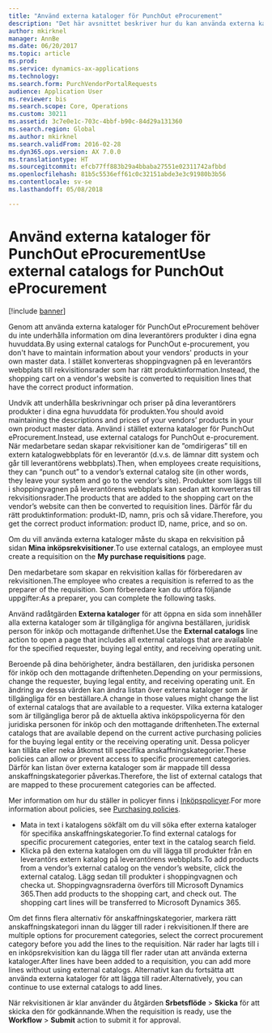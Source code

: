 ```yaml
---
title: "Använd externa kataloger för PunchOut eProcurement"
description: "Det här avsnittet beskriver hur du kan använda externa kataloger för att skapa och skicka rekvisitioner."
author: mkirknel
manager: AnnBe
ms.date: 06/20/2017
ms.topic: article
ms.prod: 
ms.service: dynamics-ax-applications
ms.technology: 
ms.search.form: PurchVendorPortalRequests
audience: Application User
ms.reviewer: bis
ms.search.scope: Core, Operations
ms.custom: 30211
ms.assetid: 3c7e0e1c-703c-4bbf-b90c-84d29a131360
ms.search.region: Global
ms.author: mkirknel
ms.search.validFrom: 2016-02-28
ms.dyn365.ops.version: AX 7.0.0
ms.translationtype: HT
ms.sourcegitcommit: efcb77ff883b29a4bbaba27551e02311742afbbd
ms.openlocfilehash: 81b5c5536eff61c0c32151abde3e3c91980b3b56
ms.contentlocale: sv-se
ms.lasthandoff: 05/08/2018

---
```


# <a name="use-external-catalogs-for-punchout-eprocurement"></a><span data-ttu-id="c8565-103">Använd externa kataloger för PunchOut eProcurement</span><span class="sxs-lookup"><span data-stu-id="c8565-103">Use external catalogs for PunchOut eProcurement</span></span>

[!include [banner](../includes/banner.md)]

<span data-ttu-id="c8565-104">Genom att använda externa kataloger för PunchOut eProcurement behöver du inte underhålla information om dina leverantörers produkter i dina egna huvuddata.</span><span class="sxs-lookup"><span data-stu-id="c8565-104">By using external catalogs for PunchOut e-procurement, you don't have to maintain information about your vendors' products in your own master data.</span></span> <span data-ttu-id="c8565-105">I stället konverteras shoppingvagnen på en leverantörs webbplats till rekvisitionsrader som har rätt produktinformation.</span><span class="sxs-lookup"><span data-stu-id="c8565-105">Instead, the shopping cart on a vendor's website is converted to requisition lines that have the correct product information.</span></span> 

<span data-ttu-id="c8565-106">Undvik att underhålla beskrivningar och priser på dina leverantörers produkter i dina egna huvuddata för produkten.</span><span class="sxs-lookup"><span data-stu-id="c8565-106">You should avoid maintaining the descriptions and prices of your vendors’ products in your own product master data.</span></span> <span data-ttu-id="c8565-107">Använd i stället externa kataloger för PunchOut eProcurement.</span><span class="sxs-lookup"><span data-stu-id="c8565-107">Instead, use external catalogs for PunchOut e-procurement.</span></span> <span data-ttu-id="c8565-108">När medarbetare sedan skapar rekvisitioner kan de ”omdirigeras” till en extern katalogwebbplats för en leverantör (d.v.s. de lämnar ditt system och går till leverantörens webbplats).</span><span class="sxs-lookup"><span data-stu-id="c8565-108">Then, when employees create requisitions, they can “punch out” to a vendor’s external catalog site (in other words, they leave your system and go to the vendor’s site).</span></span> <span data-ttu-id="c8565-109">Produkter som läggs till i shoppingvagnen på leverantörens webbplats kan sedan att konverteras till rekvisitionsrader.</span><span class="sxs-lookup"><span data-stu-id="c8565-109">The products that are added to the shopping cart on the vendor’s website can then be converted to requisition lines.</span></span> <span data-ttu-id="c8565-110">Därför får du rätt produktinformation: produkt-ID, namn, pris och så vidare.</span><span class="sxs-lookup"><span data-stu-id="c8565-110">Therefore, you get the correct product information: product ID, name, price, and so on.</span></span>

<span data-ttu-id="c8565-111">Om du vill använda externa kataloger måste du skapa en rekvisition på sidan **Mina inköpsrekvisitioner**.</span><span class="sxs-lookup"><span data-stu-id="c8565-111">To use external catalogs, an employee must create a requisition on the **My purchase requisitions** page.</span></span>

<span data-ttu-id="c8565-112">Den medarbetare som skapar en rekvisition kallas för förberedaren av rekvisitionen.</span><span class="sxs-lookup"><span data-stu-id="c8565-112">The employee who creates a requisition is referred to as the preparer of the requisition.</span></span> <span data-ttu-id="c8565-113">Som förberedare kan du utföra följande uppgifter:</span><span class="sxs-lookup"><span data-stu-id="c8565-113">As a preparer, you can complete the following tasks.</span></span>

<span data-ttu-id="c8565-114">Använd radåtgärden **Externa kataloger** för att öppna en sida som innehåller alla externa kataloger som är tillgängliga för angivna beställaren, juridisk person för inköp och mottagande driftenhet.</span><span class="sxs-lookup"><span data-stu-id="c8565-114">Use the **External catalogs** line action to open a page that includes all external catalogs that are available for the specified requester, buying legal entity, and receiving operating unit.</span></span>

<span data-ttu-id="c8565-115">Beroende på dina behörigheter, ändra beställaren, den juridiska personen för inköp och den mottagande driftenheten.</span><span class="sxs-lookup"><span data-stu-id="c8565-115">Depending on your permissions, change the requester, buying legal entity, and receiving operating unit.</span></span> <span data-ttu-id="c8565-116">En ändring av dessa värden kan ändra listan över externa kataloger som är tillgängliga för en beställare.</span><span class="sxs-lookup"><span data-stu-id="c8565-116">A change in those values might change the list of external catalogs that are available to a requester.</span></span> <span data-ttu-id="c8565-117">Vilka externa kataloger som är tillgängliga beror på de aktuella aktiva inköpspolicyerna för den juridiska personen för inköp och den mottagande driftenheten.</span><span class="sxs-lookup"><span data-stu-id="c8565-117">The external catalogs that are available depend on the current active purchasing policies for the buying legal entity or the receiving operating unit.</span></span> <span data-ttu-id="c8565-118">Dessa policyer kan tillåta eller neka åtkomst till specifika anskaffningskategorier.</span><span class="sxs-lookup"><span data-stu-id="c8565-118">These policies can allow or prevent access to specific procurement categories.</span></span> <span data-ttu-id="c8565-119">Därför kan listan över externa kataloger som är mappade till dessa anskaffningskategorier påverkas.</span><span class="sxs-lookup"><span data-stu-id="c8565-119">Therefore, the list of external catalogs that are mapped to these procurement categories can be affected.</span></span>

<span data-ttu-id="c8565-120">Mer information om hur du ställer in policyer finns i [Inköpspolicyer](../procurement/purchase-policies.md).</span><span class="sxs-lookup"><span data-stu-id="c8565-120">For more information about policies, see [Purchasing policies](../procurement/purchase-policies.md).</span></span>

- <span data-ttu-id="c8565-121">Mata in text i katalogens sökfält om du vill söka efter externa kataloger för specifika anskaffningskategorier.</span><span class="sxs-lookup"><span data-stu-id="c8565-121">To find external catalogs for specific procurement categories, enter text in the catalog search field.</span></span>
- <span data-ttu-id="c8565-122">Klicka på den externa katalogen om du vill lägga till produkter från en leverantörs extern katalog på leverantörens webbplats.</span><span class="sxs-lookup"><span data-stu-id="c8565-122">To add products from a vendor’s external catalog on the vendor’s website, click the external catalog.</span></span> <span data-ttu-id="c8565-123">Lägg sedan till produkter i shoppingvagnen och checka ut. Shoppingvagnsraderna överförs till Microsoft Dynamics 365.</span><span class="sxs-lookup"><span data-stu-id="c8565-123">Then add products to the shopping cart, and check out. The shopping cart lines will be transferred to Microsoft Dynamics 365.</span></span>

<span data-ttu-id="c8565-124">Om det finns flera alternativ för anskaffningskategorier, markera rätt anskaffningskategori innan du lägger till rader i rekvisitionen.</span><span class="sxs-lookup"><span data-stu-id="c8565-124">If there are multiple options for procurement categories, select the correct procurement category before you add the lines to the requisition.</span></span>
<span data-ttu-id="c8565-125">När rader har lagts till i en inköpsrekvisition kan du lägga till fler rader utan att använda externa kataloger.</span><span class="sxs-lookup"><span data-stu-id="c8565-125">After lines have been added to a requisition, you can add more lines without using external catalogs.</span></span> <span data-ttu-id="c8565-126">Alternativt kan du fortsätta att använda externa kataloger för att lägga till rader.</span><span class="sxs-lookup"><span data-stu-id="c8565-126">Alternatively, you can continue to use external catalogs to add lines.</span></span>

<span data-ttu-id="c8565-127">När rekvisitionen är klar använder du åtgärden **Srbetsflöde** > **Skicka** för att skicka den för godkännande.</span><span class="sxs-lookup"><span data-stu-id="c8565-127">When the requisition is ready, use the **Workflow** > **Submit** action to submit it for approval.</span></span>

